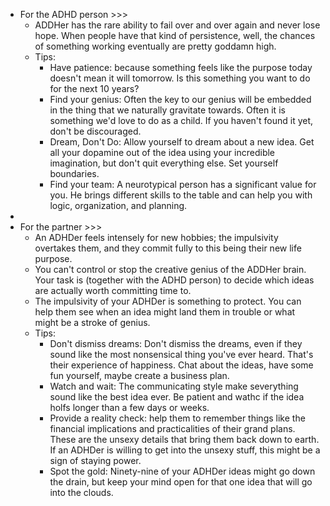 - For the ADHD person >>>
    - ADDHer has the rare ability to fail over and over again and never lose hope. When people have that kind of persistence, well, the chances of something working eventually are pretty goddamn high.
    - Tips:
        - Have patience: because something feels like the purpose today doesn't mean it will tomorrow. Is this something you want to do for the next 10 years? 
        - Find your genius: Often the key to our genius will be embedded in the thing that we naturally gravitate towards. Often it is something we'd love to do as a child. If you haven't found it yet, don't be discouraged.
        - Dream, Don't Do: Allow yourself to dream about a new idea. Get all your dopamine out of the idea using your incredible imagination, but don't quit everything else. Set yourself boundaries.
        - Find your team: A neurotypical person has a significant value for you. He brings different skills to the table and can help you with logic, organization, and planning.
- 
- For the partner >>>
    - An ADHDer feels intensely for new hobbies; the impulsivity overtakes them, and they commit fully to this being their new life purpose.
    - You can't control or stop the creative genius of the ADDHer brain. Your task is (together with the ADHD person) to decide which ideas are actually worth committing time to. 
    - The impulsivity of your ADHDer is something to protect. You can help them see when an idea might land them in trouble or what might be a stroke of genius.
    - Tips:
        - Don't dismiss dreams: Don't dismiss the dreams, even if they sound like the most nonsensical thing you've ever heard. That's their experience of happiness. Chat about the ideas, have some fun yourself, maybe create a business plan.
        - Watch and wait: The communicating style make severything sound like the best idea ever. Be patient and wathc if the idea holfs longer than a few days or weeks.
        - Provide a reality check: help them to remember things like the financial implications and practicalities of their grand plans. These are the unsexy details that bring them back down to earth. If an ADHDer is willing to get into the unsexy stuff, this might be a sign of staying power.
        - Spot the gold: Ninety-nine of your ADHDer ideas might go down the drain, but keep your mind open for that one idea that will go into the clouds.
